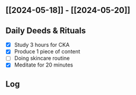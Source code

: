 ## [[2024-05-18]] - [[2024-05-20]]

## Daily Deeds & Rituals

- [x] Study 3 hours for CKA
- [x] Produce 1 piece of content
- [ ] Doing skincare routine
- [x] Meditate for 20 minutes

## Log

